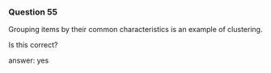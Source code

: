 ### Question 55

Grouping items by their common characteristics is an example of clustering.

Is this correct?

answer: yes

